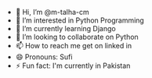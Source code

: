 - 👋 Hi, I’m @m-talha-cm
- 👀 I’m interested in Python Programming
- 🌱 I’m currently learning Django 
- 💞️ I’m looking to collaborate on Python 
- 📫 How to reach me get on linked in
- 😄 Pronouns: Sufi
- ⚡ Fun fact: I'm currently in Pakistan
  

<!---
m-talha-cm/m-talha-cm is a ✨ special ✨ repository because its `README.md` (this file) appears on your GitHub profile.
You can click the Preview link to take a look at your changes.
--->
